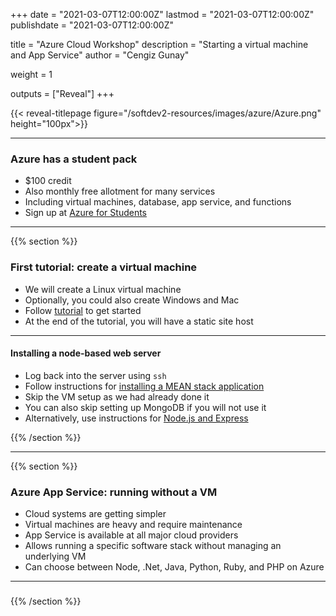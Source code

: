 +++
date = "2021-03-07T12:00:00Z"
lastmod = "2021-03-07T12:00:00Z"
publishdate = "2021-03-07T12:00:00Z"

title = "Azure Cloud Workshop"
description = "Starting a virtual machine and App Service"
author = "Cengiz Gunay"

weight = 1

outputs = ["Reveal"]
+++

{{< reveal-titlepage figure="/softdev2-resources/images/azure/Azure.png" height="100px">}}

---

### Azure has a student pack

- $100 credit
- Also monthly free allotment for many services
- Including virtual machines, database, app service, and functions
- Sign up at [Azure for Students](https://azure.microsoft.com/en-us/free/students/)

---

{{% section %}}

### First tutorial: create a virtual machine

- We will create a Linux virtual machine
- Optionally, you could also create Windows and Mac
- Follow [tutorial](https://docs.microsoft.com/en-us/azure/virtual-machines/linux/quick-create-portal) to get started
- At the end of the tutorial, you will have a static site host

---

#### Installing a node-based web server

- Log back into the server using `ssh`
- Follow instructions for [installing a MEAN stack application](https://docs.microsoft.com/en-us/learn/modules/build-a-web-app-with-mean-on-a-linux-vm/)
- Skip the VM setup as we had already done it
- You can also skip setting up MongoDB if you will not use it
- Alternatively, use instructions for [Node.js and Express](https://docs.microsoft.com/en-us/learn/modules/build-web-api-nodejs-express/)

{{% /section %}}

---

{{% section %}}

### Azure App Service: running without a VM

- Cloud systems are getting simpler
- Virtual machines are heavy and require maintenance
- App Service is available at all major cloud providers
- Allows running a specific software stack without managing an underlying VM
- Can choose between Node, .Net, Java, Python, Ruby, and PHP on Azure

---

### 

{{% /section %}}
